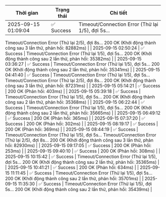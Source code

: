 | Thời gian | Trạng thái | Chi tiết |
|---|---|---|
| 2025-09-15 01:09:04 | ✅ Success | Timeout/Connection Error (Thử lại 1/5), đợi 5s...
Timeout/Connection Error (Thử lại 2/5), đợi 8s...
200 OK (Khởi động thành công sau 3 lần thử, phản hồi: 82882ms) |
| 2025-09-15 02:50:24 | ✅ Success | Timeout/Connection Error (Thử lại 1/5), đợi 5s...
200 OK (Khởi động thành công sau 2 lần thử, phản hồi: 35382ms) |
| 2025-09-15 03:36:27 | ✅ Success | Timeout/Connection Error (Thử lại 1/5), đợi 5s...
200 OK (Khởi động thành công sau 2 lần thử, phản hồi: 35341ms) |
| 2025-09-15 04:41:40 | ✅ Success | Timeout/Connection Error (Thử lại 1/5), đợi 5s...
Timeout/Connection Error (Thử lại 2/5), đợi 8s...
200 OK (Khởi động thành công sau 3 lần thử, phản hồi: 87231ms) |
| 2025-09-15 05:14:21 | ✅ Success | 200 OK (Phản hồi: 403ms) |
| 2025-09-15 05:39:18 | ✅ Success | Timeout/Connection Error (Thử lại 1/5), đợi 5s...
200 OK (Khởi động thành công sau 2 lần thử, phản hồi: 35368ms) |
| 2025-09-15 06:22:44 | ✅ Success | Timeout/Connection Error (Thử lại 1/5), đợi 5s...
200 OK (Khởi động thành công sau 2 lần thử, phản hồi: 35665ms) |
| 2025-09-15 06:49:12 | ✅ Success | 200 OK (Phản hồi: 365ms) |
| 2025-09-15 07:37:20 | ✅ Success | 200 OK (Phản hồi: 302ms) |
| 2025-09-15 08:19:17 | ✅ Success | 200 OK (Phản hồi: 369ms) |
| 2025-09-15 08:44:19 | ✅ Success | Timeout/Connection Error (Thử lại 1/5), đợi 5s...
Timeout/Connection Error (Thử lại 2/5), đợi 8s...
200 OK (Khởi động thành công sau 3 lần thử, phản hồi: 82930ms) |
| 2025-09-15 09:17:05 | ✅ Success | 200 OK (Phản hồi: 253ms) |
| 2025-09-15 09:40:10 | ✅ Success | 200 OK (Phản hồi: 308ms) |
| 2025-09-15 10:15:42 | ✅ Success | Timeout/Connection Error (Thử lại 1/5), đợi 5s...
200 OK (Khởi động thành công sau 2 lần thử, phản hồi: 35365ms) |
| 2025-09-15 10:41:21 | ✅ Success | 200 OK (Phản hồi: 634ms) |
| 2025-09-15 11:11:45 | ✅ Success | Timeout/Connection Error (Thử lại 1/5), đợi 5s...
200 OK (Khởi động thành công sau 2 lần thử, phản hồi: 35701ms) |
| 2025-09-15 11:35:30 | ✅ Success | Timeout/Connection Error (Thử lại 1/5), đợi 5s...
200 OK (Khởi động thành công sau 2 lần thử, phản hồi: 35439ms) |
